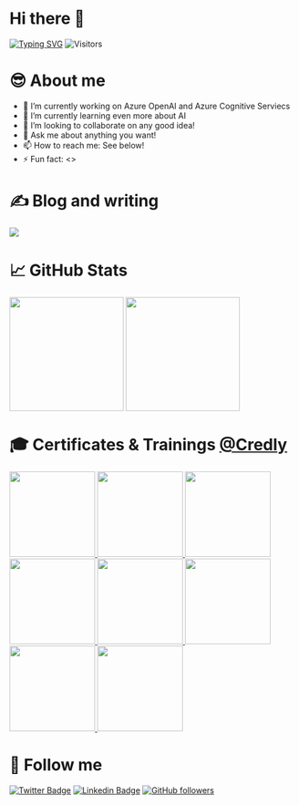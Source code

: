 <!--
**kuldeepsingh-in/kuldeepsingh-in** is a ✨ _special_ ✨ repository because its `README.md` (this file) appears on your GitHub profile.
Here are some ideas to get you started:
- 🔭 I’m currently working on ...
- 🌱 I’m currently learning ...
https://api.visitorbadge.io/api/status?path=https://github.com/kuldeepsingh-in/kuldeepsingh-in - GET
https://api.visitorbadge.io/api/visitors?path=https%3A%2F%2Fgithub.com%2Fkuldeepsingh-in%2Fkuldeepsingh-in&labelColor=%231d3658&countColor=%2330686f
-->

# Hi there 👋

[![Typing SVG](https://readme-typing-svg.demolab.com?font=Fira+Code&pause=1000&width=435&lines=Welcome+to+my+GitHub+profile)](https://git.io/typing-svg) ![Visitors](https://api.visitorbadge.io/api/visitors?path=https%3A%2F%2Fgithub.com%2Fkuldeepsingh-in%2Fkuldeepsingh-in&label=Visitors%20%3A&labelColor=%230a1930&countColor=%230a1930&labelStyle=none)

<!--
```kusto
Kuldeep Singh
| where Title == 'Cloud and Data Architect'
  and Focus == 'Microsoft Azure / Data Architecture / ESG / Sustainability' 
| project 
Location: London UK, 
Email: 'in.singhkuldeep@gmail.com', 
LinkedIn: 'https://www.linkedin.com/in/kuldeepsingh-in/'
```
-->

# 😎 About me 

- 🔭 I’m currently working on Azure OpenAI and Azure Cognitive Serviecs
- 🌱 I’m currently learning even more about AI
- 👯 I’m looking to collaborate on any good idea!
- 💬 Ask me about anything you want!
- 📫 How to reach me: See below!
- ⚡ Fun fact: <>

# ✍️ Blog and writing
<!-- blog-post-list:start -->
<a href="https://github.com/kuldeepsingh-in/TechWithKD">
  <img src="https://github-readme-stats.vercel.app/api/pin/?username=kuldeepsingh-in&repo=TechWithKD&theme=transparent" />
</a>

<!--
### [Azure Data](https://github.com/kuldeepsingh-in/TechWithKD) 
> Last updated: Saturday, July 20, 2023 at 12:24:46 AM

### [Azure DevOps](https://github.com/kuldeepsingh-in/TechWithKD) 
> Last updated: Saturday, July 20, 2023 at 12:24:46 AM

### [Databricks](https://github.com/kuldeepsingh-in/TechWithKD) 
> Last updated: Saturday, July 20, 2023 at 12:24:46 AM
-->

<!--
[Read more](https://kuldeepsingh-in.github.io/)
> Last updated: Saturday, July 20, 2023 at 12:24:46 AM
> Showing 2 of 15 posts.
[![Title 1](https://kuldeepsingh-in.github.io/)
-->
<!-- blog-post-list:end -->

# 📈 GitHub Stats
<picture>
  <img height=200 align="center" src="https://raw.githubusercontent.com/kuldeepsingh-in/github-stats/master/generated/overview.svg#kd-darkmode" />
</picture>
<picture>
  <img height=200 align="center" src="https://raw.githubusercontent.com/kuldeepsingh-in/github-stats/master/generated/languages.svg#kd-darkmode" />
</picture>
<!--
<picture>
  <img height=200 align="center" src="https://github-readme-stats.vercel.app/api?username=kuldeepsingh-in&rank_icon=github&show_icons=true&theme=transparent" />
</picture>
<picture>
  <img height=200 align="center" src="https://github-readme-stats.vercel.app/api/top-langs?username=kuldeepsingh-in&theme=transparent&hide=HTML,Less,SCSS&layout=compact&langs_count=8" />
</picture>
&card_width=320 -->
<!--
<picture>
<source srcset="https://github-readme-stats.vercel.app/api?username=kuldeepsingh-in&show_icons=true&theme=dark" media="(prefers-color-scheme: dark)"/>
<source srcset="https://github-readme-stats.vercel.app/api?username=kuldeepsingh-in&show_icons=true" media="(prefers-color-scheme: light), (prefers-color-scheme: no-preference)"/>
<img src="https://github-readme-stats.vercel.app/api?username=kuldeepsingh-in&show_icons=true" />
</picture>
<picture>
<source srcset="https://github-readme-stats.vercel.app/api/top-langs/?username=kuldeepsingh-in&layout=compact&show_icons=true&theme=dark" media="(prefers-color-scheme: dark)"/>
<source srcset="https://github-readme-stats.vercel.app/api/top-langs/?username=kuldeepsingh-in&layout=compact&show_icons=true" media="(prefers-color-scheme: light), (prefers-color-scheme: no-preference)"/>
<img src="https://github.com/kuldeepsingh-in/github-readme-stats" />
</picture>
-->

# 🎓 Certificates & Trainings [@Credly](https://www.credly.com/users/kuldeepsingh/badges)
<!--START_SECTION:badges-->
<!--Cloud solutions Architect -->
<a href="https://www.credly.com/badges/29899de4-4629-46f3-b0cf-a4060d2d14af/public_url">
  <img height="150px" src="https://images.credly.com/images/987adb7e-49be-4e24-b67e-55986bd3fe66/azure-solutions-architect-expert-600x600.png" />
</a>
<!--S2 Case4 -->
<a href="https://www.credly.com/badges/29899de4-4629-46f3-b0cf-a4060d2d14af/public_url">
  <img height="150px" src="https://images.credly.com/images/79b22d1d-cb2d-471e-add7-bbe2e1672f61/image.png" />
</a>
<!--S2 Case3 -->
<a href="https://www.credly.com/badges/4eb65ef4-bff4-4e6c-ac95-878ec41fde99/public_url">
  <img height="150px" src="https://images.credly.com/images/27c40e7b-98b2-4312-b52c-4454f6c90c52/image.png" />
</a>
<!--S2 Case2 -->
<a href="https://www.credly.com/badges/05a43871-0b92-4b73-8dcf-eb7db59916c8/public_url">
  <img height="150px" src="https://images.credly.com/images/8fc10fee-7b05-4b86-8504-01abf614bcac/image.png" />
</a>
<!--S2 Case1 -->
<a href="https://www.credly.com/badges/05a43871-0b92-4b73-8dcf-eb7db59916c8/public_url">
  <img height="150px" src="https://images.credly.com/images/304d7409-3dd5-40b6-ab20-88d3ec012eb1/image.png" />
</a>
<!--S2 Onboarding -->
<a href="https://www.credly.com/badges/05a43871-0b92-4b73-8dcf-eb7db59916c8/public_url">
  <img height="150px" src="https://images.credly.com/images/84201552-025f-4b97-81c4-55be4ba896ff/image.png" />
</a>
<!--S1 2022 -->
<a href="https://www.credly.com/badges/05a43871-0b92-4b73-8dcf-eb7db59916c8/public_url">
  <img height="150px" src="https://images.credly.com/images/6726e724-5ce8-477e-93f5-6b39d6933273/image.png" />
</a>
<!--S1 Case1 -->
<a href="https://www.credly.com/badges/05a43871-0b92-4b73-8dcf-eb7db59916c8/public_url">
  <img height="150px" src="https://images.credly.com/images/14d53c52-2701-4045-9f89-e5e510eee2fd/image.png" />
</a>
<!--END_SECTION:badges-->

# 🔔 Follow me
[![Twitter Badge](https://img.shields.io/twitter/follow/in_kuldeepsingh?style=social)](https://twitter.com/in_kuldeepsingh)
[![Linkedin Badge](https://img.shields.io/badge/-KuldeepSingh-blue?style=flat-square&logo=Linkedin&logoColor=white&link=https://www.linkedin.com/in/kuldeep-in/)](https://www.linkedin.com/in/kuldeep-in/) 
[![GitHub followers](https://img.shields.io/github/followers/kuldeepsingh-in?label=Follow&style=social)](https://github.com/kuldeep-in/?tab=follow)
